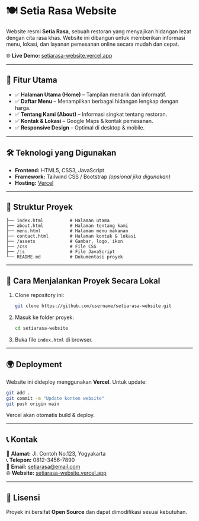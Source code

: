 
# 🍽️ Setia Rasa Website  

Website resmi **Setia Rasa**, sebuah restoran yang menyajikan hidangan lezat dengan cita rasa khas. Website ini dibangun untuk memberikan informasi menu, lokasi, dan layanan pemesanan online secara mudah dan cepat.  

🌐 **Live Demo:** [setiarasa-website.vercel.app](https://setiarasa-website.vercel.app)  

---

## 🚀 Fitur Utama  
- ✅ **Halaman Utama (Home)** – Tampilan menarik dan informatif.  
- ✅ **Daftar Menu** – Menampilkan berbagai hidangan lengkap dengan harga.  
- ✅ **Tentang Kami (About)** – Informasi singkat tentang restoran.  
- ✅ **Kontak & Lokasi** – Google Maps & kontak pemesanan.  
- ✅ **Responsive Design** – Optimal di desktop & mobile.  

---

## 🛠️ Teknologi yang Digunakan  
- **Frontend:** HTML5, CSS3, JavaScript  
- **Framework:** Tailwind CSS / Bootstrap *(opsional jika digunakan)*  
- **Hosting:** [Vercel](https://vercel.com/)  

---

## 📂 Struktur Proyek  
```
├── index.html          # Halaman utama
├── about.html          # Halaman tentang kami
├── menu.html           # Halaman menu makanan
├── contact.html        # Halaman kontak & lokasi
├── /assets             # Gambar, logo, ikon
├── /css                # File CSS
├── /js                 # File JavaScript
└── README.md           # Dokumentasi proyek
```

---

## 🔧 Cara Menjalankan Proyek Secara Lokal  
1. Clone repository ini:  
   ```bash
   git clone https://github.com/username/setiarasa-website.git
   ```
2. Masuk ke folder proyek:  
   ```bash
   cd setiarasa-website
   ```
3. Buka file `index.html` di browser.  

---

## 🌍 Deployment  
Website ini dideploy menggunakan **Vercel**. Untuk update:  
```bash
git add .
git commit -m "Update konten website"
git push origin main
```
Vercel akan otomatis build & deploy.  

---

## 📞 Kontak  
📍 **Alamat:** Jl. Contoh No.123, Yogyakarta  
📞 **Telepon:** 0812-3456-7890  
📧 **Email:** setiarasa@email.com  
🌐 **Website:** [setiarasa-website.vercel.app](https://setiarasa-website.vercel.app)  

---

## 📜 Lisensi  
Proyek ini bersifat **Open Source** dan dapat dimodifikasi sesuai kebutuhan.  
